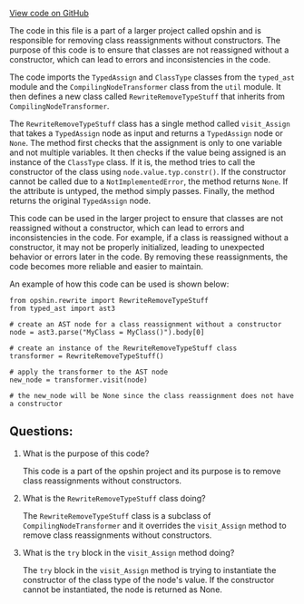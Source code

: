 [View code on GitHub](https://github.com/opshin/opshin/opshin/rewrite/rewrite_remove_type_stuff.py)

The code in this file is a part of a larger project called opshin and is responsible for removing class reassignments without constructors. The purpose of this code is to ensure that classes are not reassigned without a constructor, which can lead to errors and inconsistencies in the code. 

The code imports the `TypedAssign` and `ClassType` classes from the `typed_ast` module and the `CompilingNodeTransformer` class from the `util` module. It then defines a new class called `RewriteRemoveTypeStuff` that inherits from `CompilingNodeTransformer`. 

The `RewriteRemoveTypeStuff` class has a single method called `visit_Assign` that takes a `TypedAssign` node as input and returns a `TypedAssign` node or `None`. The method first checks that the assignment is only to one variable and not multiple variables. It then checks if the value being assigned is an instance of the `ClassType` class. If it is, the method tries to call the constructor of the class using `node.value.typ.constr()`. If the constructor cannot be called due to a `NotImplementedError`, the method returns `None`. If the attribute is untyped, the method simply passes. Finally, the method returns the original `TypedAssign` node.

This code can be used in the larger project to ensure that classes are not reassigned without a constructor, which can lead to errors and inconsistencies in the code. For example, if a class is reassigned without a constructor, it may not be properly initialized, leading to unexpected behavior or errors later in the code. By removing these reassignments, the code becomes more reliable and easier to maintain. 

An example of how this code can be used is shown below:

```
from opshin.rewrite import RewriteRemoveTypeStuff
from typed_ast import ast3

# create an AST node for a class reassignment without a constructor
node = ast3.parse("MyClass = MyClass()").body[0]

# create an instance of the RewriteRemoveTypeStuff class
transformer = RewriteRemoveTypeStuff()

# apply the transformer to the AST node
new_node = transformer.visit(node)

# the new_node will be None since the class reassignment does not have a constructor
```
## Questions: 
 1. What is the purpose of this code?
    
    This code is a part of the opshin project and its purpose is to remove class reassignments without constructors.

2. What is the `RewriteRemoveTypeStuff` class doing?
    
    The `RewriteRemoveTypeStuff` class is a subclass of `CompilingNodeTransformer` and it overrides the `visit_Assign` method to remove class reassignments without constructors.

3. What is the `try` block in the `visit_Assign` method doing?
    
    The `try` block in the `visit_Assign` method is trying to instantiate the constructor of the class type of the node's value. If the constructor cannot be instantiated, the node is returned as None.